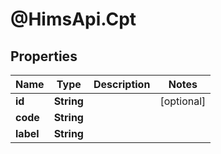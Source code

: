 # @HimsApi.Cpt

## Properties

Name | Type | Description | Notes
------------ | ------------- | ------------- | -------------
**id** | **String** |  | [optional] 
**code** | **String** |  | 
**label** | **String** |  | 


